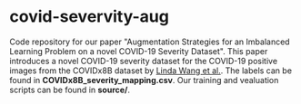 # covid-severvity-aug
Code repository for our paper "Augmentation Strategies for an Imbalanced Learning Problem on a novel COVID-19 Severity Dataset". This paper introduces a novel COVID-19 severity dataset for the COVID-19 positive images from the COVIDx8B dataset by [Linda Wang et al.](https://github.com/lindawangg/COVID-Net). The labels can be found in **COVIDx8B_severity_mapping.csv**. Our training and vealuation scripts can be found in **source/**.
